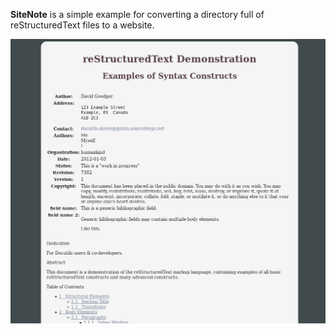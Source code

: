 **SiteNote** is a simple example for converting a directory full of reStructuredText files to a website.

![](./demo/demo.png)

